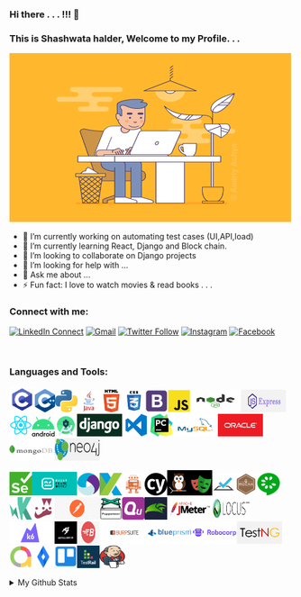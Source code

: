 ### Hi there . . . !!! 👋

### This is Shashwata halder, Welcome to my Profile. . .
<!-- <img src="https://github.com/sh-qups/sh-qups/blob/main/images/intro_img/intro_img_1.gif" width=500 height=300 /> -->
<!-- <img src="https://github.com/sh-qups/sh-qups/blob/main/images/intro_img/intro_img_2.gif" width=500 height=300 /> -->
<!-- <img src="https://github.com/sh-qups/sh-qups/blob/main/images/intro_img/intro_img_3.gif" width=500 height=300 /> -->
<img src="https://github.com/sh-qups/sh-qups/blob/main/images/intro_img/intro_img_4.gif" width=500 height=300 />
<!--
**sh-qups/sh-qups** is a ✨ _special_ ✨ repository because its `README.md` (this file) appears on your GitHub profile.
-->

- 🔭 I’m currently working on automating test cases (UI,API,load)
- 🌱 I’m currently learning React, Django and Block chain.
- 👯 I’m looking to collaborate on Django projects
- 🤔 I’m looking for help with ...
- 💬 Ask me about ...
- ⚡ Fun fact: I love to watch movies & read books . . .

### Connect with me:
[![LinkedIn Connect](https://img.shields.io/badge/%20-Connect-black?color=222244&labelColor=000000&logo=linkedin&logoColor=f5f7fe)](https://www.linkedin.com/in/shashwata-halder/)
[![Gmail](https://img.shields.io/badge/%20-Send%20Mail-black?color=222244&labelColor=000000&logo=gmail&logoColor=f5f7fe)](mailto:shashwatahalder01@gmail.com)
[![Twitter Follow](https://img.shields.io/badge/dynamic/json.svg?color=222244&labelColor=000000&logo=twitter&logoColor=f5f7fe&label=&query=%24[0].followers_count&url=https%3A%2F%2Fcdn.syndication.twimg.com%2Fwidgets%2Ffollowbutton%2Finfo.json%3Fscreen_names%3Drashadtanjim&suffix=%20Followers)](https://twitter.com/shashwata_rk)
[![Instagram](https://img.shields.io/badge/%20-Instagram-black?color=222244&labelColor=000000&logo=instagram&logoColor=ffffff)](https://www.instagram.com/shashwatax001/)
[![Facebook](https://img.shields.io/badge/%20-Facebook-black?color=222244&labelColor=000000&logo=facebook&logoColor=ffffff)](https://www.facebook.com/shashwata.halder)


<br /> 

### Languages and Tools:
<img src="https://github.com/sh-qups/sh-qups/blob/main/images/logo/c.png" width=45 /><img src="https://github.com/sh-qups/sh-qups/blob/main/images/logo/c++.png" width=36 /><img src="https://github.com/sh-qups/sh-qups/blob/main/images/logo/python.png" width=40 /><img src="https://github.com/sh-qups/sh-qups/blob/main/images/logo/java1.png" width=40 /><img src="https://github.com/sh-qups/sh-qups/blob/main/images/logo/html1.png" width=40 /><img src="https://github.com/sh-qups/sh-qups/blob/main/images/logo/css3.png" width=40 /><img src="https://github.com/sh-qups/sh-qups/blob/main/images/logo/bootstrap1.png" width=40 /><img src="https://github.com/sh-qups/sh-qups/blob/main/images/logo/js.png" width=40 /><img src="https://github.com/sh-qups/sh-qups/blob/main/images/logo/nodejs.png" width=90 height=40 /><img src="https://github.com/sh-qups/sh-qups/blob/main/images/logo/Expressjs.png" width=80 height=40 /><img src="https://github.com/sh-qups/sh-qups/blob/main/images/logo/react.png" width=40 /><img src="https://github.com/sh-qups/sh-qups/blob/main/images/logo/android.png" width=40 /><img src="https://github.com/sh-qups/sh-qups/blob/main/images/logo/AndroidStudio.png" width=40 /><img src="https://github.com/sh-qups/sh-qups/blob/main/images/logo/django-logo.png" width=80 height=40 /><img src="https://github.com/sh-qups/sh-qups/blob/main/images/logo/vscode.png" width=50 height=40 /><img src="https://github.com/sh-qups/sh-qups/blob/main/images/logo/pycharm.jfif" width=40 /><img src="https://github.com/sh-qups/sh-qups/blob/main/images/logo/database/mysql.png" width=80 height=40 /><img src="https://github.com/sh-qups/sh-qups/blob/main/images/logo/database/oracle.png" width=80 height=40 /><img src="https://github.com/sh-qups/sh-qups/blob/main/images/logo/database/MongoDB-Logo.png" width=80 height=40 /><img src="https://github.com/sh-qups/sh-qups/blob/main/images/logo/database/neo4j.png" width=80 height=40 />

<img src="https://github.com/sh-qups/sh-qups/blob/main/images/logo/test%20automation/Selenium_Logo.png" width=40 /><img src="https://github.com/sh-qups/sh-qups/blob/main/images/logo/test%20automation/robotframework.png" width=80 height=42/><img src="https://github.com/sh-qups/sh-qups/blob/main/images/logo/test%20automation/appium-logo.png" width=40 height=40/><img src="https://github.com/sh-qups/sh-qups/blob/main/images/logo/test%20automation/Katalon.png" width=40 height=40/><img src="https://github.com/sh-qups/sh-qups/blob/main/images/logo/test%20automation/webdriver.io.png" width=40 height=40/><img src="https://github.com/sh-qups/sh-qups/blob/main/images/logo/test%20automation/cypress1.png" width=40 height=40/><img src="https://github.com/sh-qups/sh-qups/blob/main/images/logo/test%20automation/nightwatch.png" width=40 height=45/><img src="https://github.com/sh-qups/sh-qups/blob/main/images/logo/test%20automation/playwright.png" width=40 height=45/><img src="https://github.com/sh-qups/sh-qups/blob/main/images/logo/test%20automation/testcafe.png" width=40 height=40/><img src="https://github.com/sh-qups/sh-qups/blob/main/images/logo/test%20automation/mocha.png" width=40 height=40/><img src="https://github.com/sh-qups/sh-qups/blob/main/images/logo/test%20automation/cucumber.png" width=40 height=40/><img src="https://github.com/sh-qups/sh-qups/blob/main/images/logo/test%20automation/karma.png" width=40 height=40/><img src="https://github.com/sh-qups/sh-qups/blob/main/images/logo/test%20automation/jest.png" width=40 height=40/><img src="https://github.com/sh-qups/sh-qups/blob/main/images/logo/test%20automation/postman.png" width=80 height=40/><img src="https://github.com/sh-qups/sh-qups/blob/main/images/logo/test%20automation/puppeteer.png" width=40 height=40/><img src="https://github.com/sh-qups/sh-qups/blob/main/images/logo/test%20automation/quint.png" width=40 height=40/><img src="https://github.com/sh-qups/sh-qups/blob/main/images/logo/test%20automation/fluentlenium.jfif" width=40 height=40/><img src="https://github.com/sh-qups/sh-qups/blob/main/images/logo/test%20automation/jmeter.png" width=80 height=40/><img src="https://github.com/sh-qups/sh-qups/blob/main/images/logo/test%20automation/locust.jfif" width=70 height=40/><img src="https://github.com/sh-qups/sh-qups/blob/main/images/logo/test%20automation/k6.png" width=80 height=40/><img src="https://github.com/sh-qups/sh-qups/blob/main/images/logo/test%20automation/artilleryio.jfif" width=40 height=40/><img src="https://github.com/sh-qups/sh-qups/blob/main/images/logo/test%20automation/blazemeter.jpg" width=40 height=40/>
<img src="https://github.com/sh-qups/sh-qups/blob/main/images/logo/test%20automation/burpsuit.png" width=80 height=40/><img src="https://github.com/sh-qups/sh-qups/blob/main/images/logo/test%20automation/blueprism.png" width=80 height=40/><img src="https://github.com/sh-qups/sh-qups/blob/main/images/logo/test%20automation/robocrop.png" width=80 height=40/><img src="https://github.com/sh-qups/sh-qups/blob/main/images/logo/test%20automation/testng.png" width=80 height=40/><img src="https://github.com/sh-qups/sh-qups/blob/main/images/logo/test%20automation/allure.png" width=40 height=40/><img src="https://github.com/sh-qups/sh-qups/blob/main/images/logo/test%20automation/jira.png" width=40 height=40/><img src="https://github.com/sh-qups/sh-qups/blob/main/images/logo/test%20automation/trello1.png" width=40 height=40/><img src="https://github.com/sh-qups/sh-qups/blob/main/images/logo/test%20automation/testrail.png" width=40 height=40/><img src="https://github.com/sh-qups/sh-qups/blob/main/images/logo/test%20automation/jenkins.png" width=45 height=40/>
<!-- <img src="https://github.com/sh-qups/sh-qups/blob/main/images/logo/test%20automation/blazemeter.webp" width=40 height=40/> -->
<!-- <img src="https://github.com/sh-qups/sh-qups/blob/main/images/logo/test%20automation/jenkins1.png" width=40 height=40/> -->
<!-- <img src="https://github.com/sh-qups/sh-qups/blob/main/images/logo/test%20automation/Jenkins2.png" width=32 /> -->
<!-- <img src="https://github.com/sh-qups/sh-qups/blob/main/images/logo/test%20automation/cypress.png" width=32 /> -->
<!-- <img src="https://github.com/sh-qups/sh-qups/blob/main/images/logo/test%20automation/playwright1.png" width=32 /> -->

<!-- <img src="https://github.com/sh-qups/sh-qups/blob/main/images/logo/test%20automation/Robot-framework-logo.png" width=32 /><img src="https://github.com/sh-qups/sh-qups/blob/main/images/logo/test%20automation/appium.png" width=40 /><img src="https://github.com/sh-qups/sh-qups/blob/main/images/logo/test%20automation/mocha1.png" width=32 /><img src="https://github.com/sh-qups/sh-qups/blob/main/images/logo/test%20automation/nightwatch1.png" width=32 /><img src="https://github.com/sh-qups/sh-qups/blob/main/images/logo/test%20automation/testrail1.png" width=32 /><img src="https://github.com/sh-qups/sh-qups/blob/main/images/logo/test%20automation/trello.png" width=32 /> -->

<!-- <img src="https://github.com/sh-qups/sh-qups/blob/main/images/logo/database/neo4j1.png" width=80 height=50/> -->
<!-- <img src="https://github.com/sh-qups/sh-qups/blob/main/images/logo/bootstrap.jfif" width=40 /><img src="https://github.com/sh-qups/sh-qups/blob/main/images/logo/bootstrap.png" width = 40 /> -->
<!-- <img src="https://github.com/sh-qups/sh-qups/blob/main/images/logo/django.png" width=80 height=50 /> -->
<!-- <img src="https://github.com/sh-qups/sh-qups/blob/main/images/logo/codeblocks.png" width=40 /> -->
[comment]: <> (<img src="https://github.com/sh-qups/sh-qups/blob/main/images/logo/css.png" width=32 />)

[comment]: <> (<img src="https://github.com/sh-qups/sh-qups/blob/main/images/logo/html.png" width=32 />)

[comment]: <> (<img src="https://github.com/sh-qups/sh-qups/blob/main/images/logo/java.jpg" width=32 />)

[comment]: <> (<img src="https://github.com/sh-qups/sh-qups/blob/main/images/logo/java.png" width=32 />)

[comment]: <> (<img src="https://github.com/sh-qups/sh-qups/blob/main/images/logo/js1.png" width=32 />)

[comment]: <> (<img src="https://github.com/sh-qups/sh-qups/blob/main/images/logo/python1.png" width=32 />)

<details>
  <summary>My Github Stats</summary>
  <br>
<p align="center">
<img align="center" src="https://github-readme-stats.vercel.app/api?username=sh-qups&&show_icons=true&title_color=2f80ed&icon_color=2f80ed&text_color=ffffff&bg_color=0D1117" alt="Shashwata's Github Stats" alt="Shashwata's Github Status" />
</p>


</details>



